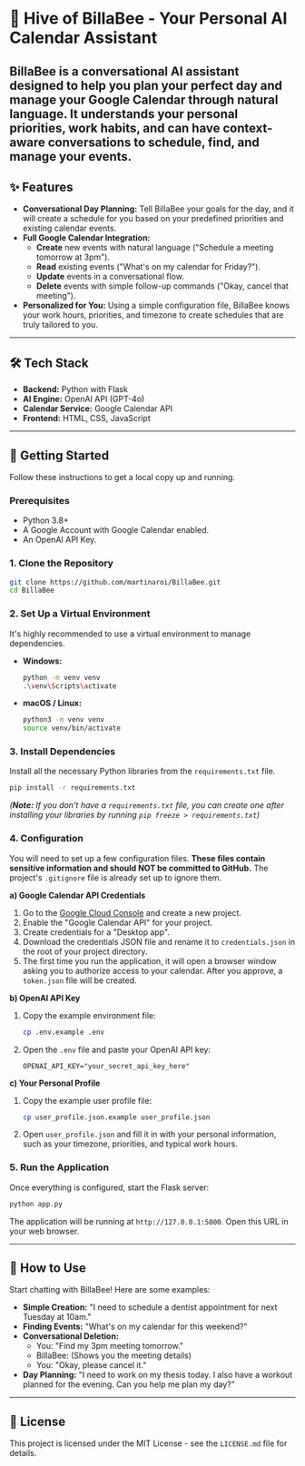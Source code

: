 # 🐝 Hive of BillaBee - Your Personal AI Calendar Assistant

BillaBee is a conversational AI assistant designed to help you plan your perfect day and manage your Google Calendar through natural language. It understands your personal priorities, work habits, and can have context-aware conversations to schedule, find, and manage your events.
---

## ✨ Features

*   **Conversational Day Planning:** Tell BillaBee your goals for the day, and it will create a schedule for you based on your predefined priorities and existing calendar events.
*   **Full Google Calendar Integration:**
    *   **Create** new events with natural language ("Schedule a meeting tomorrow at 3pm").
    *   **Read** existing events ("What's on my calendar for Friday?").
    *   **Update** events in a conversational flow.
    *   **Delete** events with simple follow-up commands ("Okay, cancel that meeting").
*   **Personalized for You:** Using a simple configuration file, BillaBee knows your work hours, priorities, and timezone to create schedules that are truly tailored to you.

---

## 🛠️ Tech Stack

*   **Backend:** Python with Flask
*   **AI Engine:** OpenAI API (GPT-4o)
*   **Calendar Service:** Google Calendar API
*   **Frontend:** HTML, CSS, JavaScript

---

## 🚀 Getting Started

Follow these instructions to get a local copy up and running.

### Prerequisites

*   Python 3.8+
*   A Google Account with Google Calendar enabled.
*   An OpenAI API Key.

### 1. Clone the Repository

```bash
git clone https://github.com/martinaroi/BillaBee.git
cd BillaBee
```

### 2. Set Up a Virtual Environment

It's highly recommended to use a virtual environment to manage dependencies.

*   **Windows:**
    ```bash
    python -m venv venv
    .\venv\Scripts\activate
    ```
*   **macOS / Linux:**
    ```bash
    python3 -m venv venv
    source venv/bin/activate
    ```

### 3. Install Dependencies

Install all the necessary Python libraries from the `requirements.txt` file.

```bash
pip install -r requirements.txt
```
*(**Note:** If you don't have a `requirements.txt` file, you can create one after installing your libraries by running `pip freeze > requirements.txt`)*

### 4. Configuration

You will need to set up a few configuration files. **These files contain sensitive information and should NOT be committed to GitHub.** The project's `.gitignore` file is already set up to ignore them.

**a) Google Calendar API Credentials**

1.  Go to the [Google Cloud Console](https://console.cloud.google.com/) and create a new project.
2.  Enable the "Google Calendar API" for your project.
3.  Create credentials for a "Desktop app".
4.  Download the credentials JSON file and rename it to `credentials.json` in the root of your project directory.
5.  The first time you run the application, it will open a browser window asking you to authorize access to your calendar. After you approve, a `token.json` file will be created.

**b) OpenAI API Key**

1.  Copy the example environment file:
    ```bash
    cp .env.example .env
    ```
2.  Open the `.env` file and paste your OpenAI API key:
    ```
    OPENAI_API_KEY="your_secret_api_key_here"
    ```

**c) Your Personal Profile**

1.  Copy the example user profile file:
    ```bash
    cp user_profile.json.example user_profile.json
    ```
2.  Open `user_profile.json` and fill it in with your personal information, such as your timezone, priorities, and typical work hours.

### 5. Run the Application

Once everything is configured, start the Flask server:

```bash
python app.py
```

The application will be running at `http://127.0.0.1:5000`. Open this URL in your web browser.

---

## 💬 How to Use

Start chatting with BillaBee! Here are some examples:

*   **Simple Creation:** "I need to schedule a dentist appointment for next Tuesday at 10am."
*   **Finding Events:** "What's on my calendar for this weekend?"
*   **Conversational Deletion:**
    *   You: "Find my 3pm meeting tomorrow."
    *   BillaBee: (Shows you the meeting details)
    *   You: "Okay, please cancel it."
*   **Day Planning:** "I need to work on my thesis today. I also have a workout planned for the evening. Can you help me plan my day?"

---

## 📜 License

This project is licensed under the MIT License - see the `LICENSE.md` file for details.
